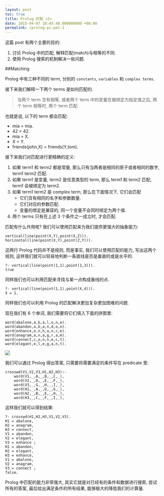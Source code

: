 ```yaml
---
layout: post
toc: true
title: Prolog 匹配 <2>
date: 2015-04-07 18:45:48.000000000 +08:00
permalink: /prolog-pi-pei-2
---
```


这篇 post 有两个主要的目的:

1. 讨论 Prolog 中的匹配, 解释匹配(match)与相等的不同.
2. 使用 Prolog 搜索的机制解决一些问题.

##Matching

Prolog 中有三种不同的 term, 分别的 `constants`, `variables` 和 `complex terms`.

接下来我们解释一下两个 terms 是如何匹配的.

> 当两个 term 含有相等, 或者两个 term 中的变量在被绑定为指定值之后, 两个 term 相等时, 两个 term 匹配.

也就是说, 以下的 term 都会匹配:

* mia = mia.
* 42 = 42.
* mia = X.
* X = Y.
* friends(john,X) = friends(Y,tom).

接下来我们对匹配进行更精确的定义:

1. 如果 term1 和 term2 都是常量, 那么只有当两者是相同的原子或者相同的数字, term1 term2 匹配.
2. 如果 term1 是变量, term2 是任意类型的 term, 那么 term1 和 term2 匹配, term1 会被绑定为 term2.
3. 如果 term1 term2 是 complex term, 那么在下面情况下, 它们会匹配
	* 它们含有相同的名字和参数数量.
	* 它们对应的参数匹配.
	* 变量的绑定是兼容的, 同一个变量不会同时绑定为两个值.
4. 两个 terms 只有在上述 3 个条件之一成立时, 才会匹配.

匹配有什么作用呢? 我们可以使用匹配来为我们提供更强大的抽象能力:

~~~
vertical(line(point(X,Y),point(X,Z))).
horizontal(line(point(X,Y),point(Z,Y))).
~~~

这两行 Prolog 代码并不是规则, 而是事实, 我们可以使用匹配的能力, 写出这两个规则, 这样我们就可以轻易地判断一条直线是否是垂直的或是水平的.

~~~
?- vertical(line(point(1,1),point(1,3))).
true
~~~

同样我们也可以利用匹配来寻找与某一点构成垂线的点.

~~~
?- vertical(line(point(1,1),point(X,4))).
X = 1.
~~~

同样我们也可以利用 Prolog 的匹配解决更加复杂更加困难的问题.

现在我们有 6 个单词, 我们需要将它们填入下面的拼图里:

~~~
word(abalone,a,b,a,l,o,n,e). 
word(abandon,a,b,a,n,d,o,n). 
word(enhance,e,n,h,a,n,c,e). 
word(anagram,a,n,a,g,r,a,m). 
word(connect,c,o,n,n,e,c,t). 
word(elegant,e,l,e,g,a,n,t).
~~~

![](/content/images/2015/04/grid.png)



我们可以通过 Prolog 得出答案, 只需要将需要满足的条件写在 predicate 里:

~~~
crosswd(V1,V2,V3,H1,H2,H3):-
    word(V1,_,A,_,B,_,C,_),
    word(V2,_,D,_,E,_,F,_),
    word(V3,_,G,_,H,_,I,_),
    word(H1,_,A,_,D,_,G,_),
    word(H2,_,B,_,E,_,H,_),
    word(H3,_,C,_,F,_,I,_),
~~~

这样我们就可以得到结果:

~~~
?- crosswd(H1,H2,H3,V1,V2,V3).
H1 = abalone,
H2 = anagram,
H3 = connect,
V1 = abandon,
V2 = elegant,
V3 = enhance ;
H1 = abandon,
H2 = elegant,
H3 = enhance,
V1 = abalone,
V2 = anagram,
V3 = connect ;
false.
~~~

Prolog 中匹配的能力非常强大, 其实它就是对已经有的条件和数据进行搜索, 尝试所有的答案, 最后给出满足条件的所有结果, 能够极大的降低我们的计算量.
